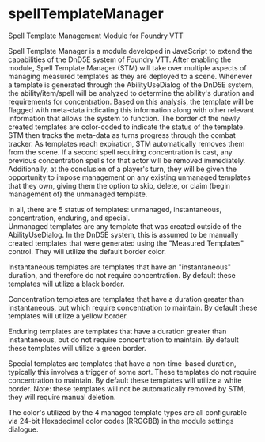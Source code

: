 # spellTemplateManager
Spell Template Management Module for Foundry VTT

Spell Template Manager is a module developed in JavaScript to extend the capabilities of the DnD5E system of Foundry VTT. After enabling the module, Spell Template Manager (STM) will take over multiple aspects of managing measured templates as they are deployed to a scene.  Whenever a template is generated through the AbilityUseDialog of the DnD5E system, the ability/item/spell will be analyzed to determine the ability's duration and requirements for concentration.  Based on this analysis, the template will be flagged with meta-data indicating this information along with other relevant information that allows the system to function.  The border of the newly created templates are color-coded to indicate the status of the template. STM then tracks the meta-data as turns progress through the combat tracker.  As templates reach expiration, STM automatically removes them from the scene.  If a second spell requiring concentration is cast, any previous concentration spells for that actor will be removed immediately.  Additionally, at the conclusion of a player's turn, they will be given the opportunity to impose management on any existing unmanaged templates that they own, giving them the option to skip, delete, or claim (begin management of) the unmanaged template.

In all, there are 5 status of templates: unmanaged, instantaneous, concentration, enduring, and special.  
Unmanaged templates are any template that was created outside of the AbilityUseDialog.  In the DnD5E system, this is assumed to be manually created templates that were generated using the "Measured Templates" control.  They will utilize the default border color.

Instantaneous templates are templates that have an "instantaneous" duration, and therefore do not require concentration.  By default these templates will utilize a black border.

Concentration templates are templates that have a duration greater than instantaneous, but which require concentration to maintain.  By default these templates will utilize a yellow border.

Enduring templates are templates that have a duration greater than instantaneous, but do not require concentration to maintain.  By default these templates will utilize a green border.

Special templates are templates that have a non-time-based duration, typically this involves a trigger of some sort.  These templates do not require concentration to maintain.  By default these templates will utilize a white border.  Note: these templates will not be automatically removed by STM, they will require manual deletion.  

The color's utilized by the 4 managed template types are all configurable via 24-bit Hexadecimal color codes (RRGGBB) in the module settings dialogue.  

